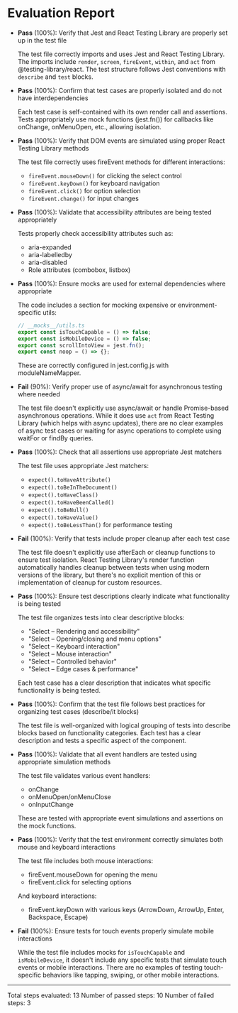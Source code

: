 # Evaluation Report

- **Pass** (100%): Verify that Jest and React Testing Library are properly set up in the test file
  
  The test file correctly imports and uses Jest and React Testing Library. The imports include `render`, `screen`, `fireEvent`, `within`, and `act` from @testing-library/react. The test structure follows Jest conventions with `describe` and `test` blocks.

- **Pass** (100%): Confirm that test cases are properly isolated and do not have interdependencies
  
  Each test case is self-contained with its own render call and assertions. Tests appropriately use mock functions (jest.fn()) for callbacks like onChange, onMenuOpen, etc., allowing isolation.

- **Pass** (100%): Verify that DOM events are simulated using proper React Testing Library methods
  
  The test file correctly uses fireEvent methods for different interactions:
  - `fireEvent.mouseDown()` for clicking the select control
  - `fireEvent.keyDown()` for keyboard navigation
  - `fireEvent.click()` for option selection
  - `fireEvent.change()` for input changes

- **Pass** (100%): Validate that accessibility attributes are being tested appropriately
  
  Tests properly check accessibility attributes such as:
  - aria-expanded
  - aria-labelledby
  - aria-disabled
  - Role attributes (combobox, listbox)

- **Pass** (100%): Ensure mocks are used for external dependencies where appropriate
  
  The code includes a section for mocking expensive or environment-specific utils:
  ```js
  // __mocks__/utils.ts
  export const isTouchCapable = () => false;
  export const isMobileDevice = () => false;
  export const scrollIntoView = jest.fn();
  export const noop = () => {};
  ```
  These are correctly configured in jest.config.js with moduleNameMapper.

- **Fail** (90%): Verify proper use of async/await for asynchronous testing where needed
  
  The test file doesn't explicitly use async/await or handle Promise-based asynchronous operations. While it does use `act` from React Testing Library (which helps with async updates), there are no clear examples of async test cases or waiting for async operations to complete using waitFor or findBy queries.

- **Pass** (100%): Check that all assertions use appropriate Jest matchers
  
  The test file uses appropriate Jest matchers:
  - `expect().toHaveAttribute()`
  - `expect().toBeInTheDocument()`
  - `expect().toHaveClass()`
  - `expect().toHaveBeenCalled()`
  - `expect().toBeNull()`
  - `expect().toHaveValue()`
  - `expect().toBeLessThan()` for performance testing

- **Fail** (100%): Verify that tests include proper cleanup after each test case
  
  The test file doesn't explicitly use afterEach or cleanup functions to ensure test isolation. React Testing Library's render function automatically handles cleanup between tests when using modern versions of the library, but there's no explicit mention of this or implementation of cleanup for custom resources.

- **Pass** (100%): Ensure test descriptions clearly indicate what functionality is being tested
  
  The test file organizes tests into clear descriptive blocks:
  - "Select – Rendering and accessibility"
  - "Select – Opening/closing and menu options"
  - "Select – Keyboard interaction"
  - "Select – Mouse interaction"
  - "Select – Controlled behavior"
  - "Select – Edge cases & performance"
  
  Each test case has a clear description that indicates what specific functionality is being tested.

- **Pass** (100%): Confirm that the test file follows best practices for organizing test cases (describe/it blocks)
  
  The test file is well-organized with logical grouping of tests into describe blocks based on functionality categories. Each test has a clear description and tests a specific aspect of the component.

- **Pass** (100%): Validate that all event handlers are tested using appropriate simulation methods
  
  The test file validates various event handlers:
  - onChange 
  - onMenuOpen/onMenuClose
  - onInputChange
  
  These are tested with appropriate event simulations and assertions on the mock functions.

- **Pass** (100%): Verify that the test environment correctly simulates both mouse and keyboard interactions
  
  The test file includes both mouse interactions:
  - fireEvent.mouseDown for opening the menu
  - fireEvent.click for selecting options
  
  And keyboard interactions:
  - fireEvent.keyDown with various keys (ArrowDown, ArrowUp, Enter, Backspace, Escape)

- **Fail** (100%): Ensure tests for touch events properly simulate mobile interactions
  
  While the test file includes mocks for `isTouchCapable` and `isMobileDevice`, it doesn't include any specific tests that simulate touch events or mobile interactions. There are no examples of testing touch-specific behaviors like tapping, swiping, or other mobile interactions.

---

Total steps evaluated: 13
Number of passed steps: 10
Number of failed steps: 3